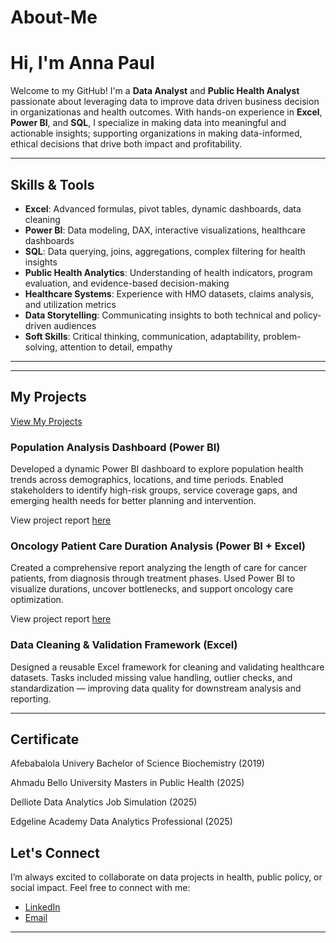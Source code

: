 # About-Me
# Hi, I'm Anna Paul

Welcome to my GitHub! I'm a **Data Analyst** and **Public Health Analyst** passionate about leveraging data to improve data driven business decision in organizationas and health outcomes. With hands-on experience in **Excel**, **Power BI**, and **SQL**, I specialize in making data into meaningful and actionable insights; supporting organizations in making data-informed, ethical decisions that drive both impact and profitability.

---

## Skills & Tools

- **Excel**: Advanced formulas, pivot tables, dynamic dashboards, data cleaning  
- **Power BI**: Data modeling, DAX, interactive visualizations, healthcare dashboards  
- **SQL**: Data querying, joins, aggregations, complex filtering for health insights  
- **Public Health Analytics**: Understanding of health indicators, program evaluation, and evidence-based decision-making  
- **Healthcare Systems**: Experience with HMO datasets, claims analysis, and utilization metrics  
- **Data Storytelling**: Communicating insights to both technical and policy-driven audiences  
- **Soft Skills**: Critical thinking, communication, adaptability, problem-solving, attention to detail, empathy  

---
---

## My Projects

[View My Projects](https://github.com/AhnieP/MYPROJECTS)


### Population Analysis Dashboard (Power BI)  
Developed a dynamic Power BI dashboard to explore population health trends across demographics, locations, and time periods. Enabled stakeholders to identify high-risk groups, service coverage gaps, and emerging health needs for better planning and intervention.

View project report [here](https://github.com/AhnieP/POPULATION-ANALYSIS)

### Oncology Patient Care Duration Analysis (Power BI + Excel)  
Created a comprehensive report analyzing the length of care for cancer patients, from diagnosis through treatment phases. Used Power BI to visualize durations, uncover bottlenecks, and support oncology care optimization.

View project report [here](https://github.com/AhnieP/Oncology-Patient-Tracking-System)

### Data Cleaning & Validation Framework (Excel)  
Designed a reusable Excel framework for cleaning and validating healthcare datasets. Tasks included missing value handling, outlier checks, and standardization — improving data quality for downstream analysis and reporting.

---

## Certificate
Afebabalola Univery Bachelor of Science Biochemistry (2019)

Ahmadu Bello University Masters in Public Health (2025)

Delliote Data Analytics Job Simulation (2025)

Edgeline Academy Data Analytics Professional (2025)


## Let's Connect

I’m always excited to collaborate on data projects in health, public policy, or social impact. Feel free to connect with me:

- [LinkedIn](http://www.linkedin.com/in/anna-paul-427aa7248)  
- [Email](mailto:annapaul668@gmail.com)  

---

